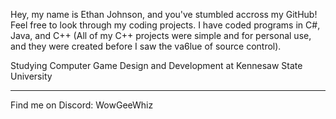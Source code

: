 Hey, my name is Ethan Johnson, and you've stumbled accross my GitHub!
Feel free to look through my coding projects.
I have coded programs in C#, Java, and C++ (All of my C++ projects were simple and for personal use, and they were created before I saw the va6lue of source control).

Studying Computer Game Design and Development at Kennesaw State University

----

Find me on Discord: WowGeeWhiz
